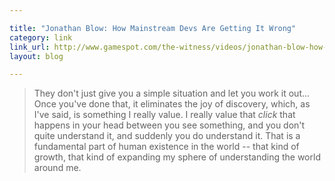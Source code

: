 ```yaml
---

title: "Jonathan Blow: How Mainstream Devs Are Getting It Wrong"
category: link
link_url: http://www.gamespot.com/the-witness/videos/jonathan-blow-how-mainstream-devs-are-getting-it-wrong-6365133/
layout: blog

---
```


> They don't just give you a simple situation and let you work it out... Once you've done that, it eliminates the joy of discovery, which, as I've said, is something I really value. I really value that _click_ that happens in your head between you see something, and you don't quite understand it, and suddenly you do understand it. That is a fundamental part of human existence in the world -- that kind of growth, that kind of expanding my sphere of understanding the world around me.


